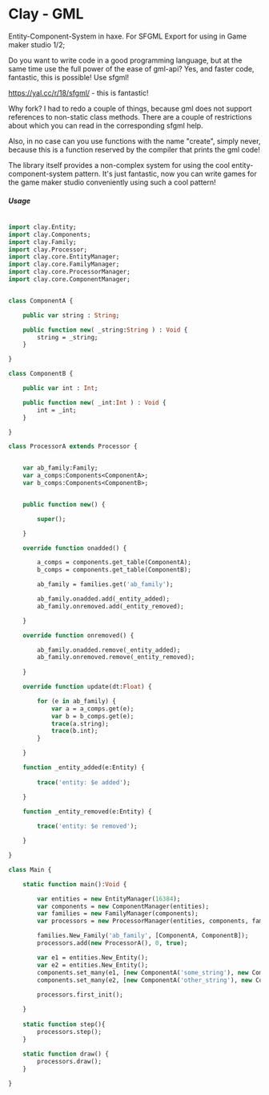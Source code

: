 # Clay - GML
Entity-Component-System in haxe. For SFGML Export for using in Game maker studio 1/2;

Do you want to write code in a good programming language, but at the same time use the full power of the ease of gml-api? Yes, and faster code, fantastic, this is possible! Use sfgml!

https://yal.cc/r/18/sfgml/ - this is fantastic!

Why fork? I had to redo a couple of things, because gml does not support references to non-static class methods. There are a couple of restrictions about which you can read in the corresponding sfgml help.

Also, in no case can you use functions with the name "create", simply never, because this is a function reserved by the compiler that prints the gml code!

The library itself provides a non-complex system for using the cool entity-component-system pattern. It's just fantastic, now you can write games for the game maker studio conveniently using such a cool pattern!

##### Usage
```haxe

import clay.Entity;
import clay.Components;
import clay.Family;
import clay.Processor;
import clay.core.EntityManager;
import clay.core.FamilyManager;
import clay.core.ProcessorManager;
import clay.core.ComponentManager;


class ComponentA {

	public var string : String;

	public function new( _string:String ) : Void {
		string = _string;
	}

}

class ComponentB {

	public var int : Int;

	public function new( _int:Int ) : Void {
		int = _int;
	}

}

class ProcessorA extends Processor {


	var ab_family:Family;
	var a_comps:Components<ComponentA>;
	var b_comps:Components<ComponentB>;


	public function new() {

		super();

	}

	override function onadded() {

		a_comps = components.get_table(ComponentA);
		b_comps = components.get_table(ComponentB);

		ab_family = families.get('ab_family');

		ab_family.onadded.add(_entity_added);
		ab_family.onremoved.add(_entity_removed);

	}

	override function onremoved() {

		ab_family.onadded.remove(_entity_added);
		ab_family.onremoved.remove(_entity_removed);
		
	}

	override function update(dt:Float) {

		for (e in ab_family) {
			var a = a_comps.get(e);
			var b = b_comps.get(e);
			trace(a.string);
			trace(b.int);
		}

	}

	function _entity_added(e:Entity) {
		
		trace('entity: $e added');

	}
	
	function _entity_removed(e:Entity) {

		trace('entity: $e removed');

	}

}

class Main {

	static function main():Void {

		var entities = new EntityManager(16384);
		var components = new ComponentManager(entities);
		var families = new FamilyManager(components);
		var processors = new ProcessorManager(entities, components, families);

		families.New_Family('ab_family', [ComponentA, ComponentB]);
		processors.add(new ProcessorA(), 0, true);

		var e1 = entities.New_Entity();
		var e2 = entities.New_Entity();
		components.set_many(e1, [new ComponentA('some_string'), new ComponentB(112358)]);
		components.set_many(e2, [new ComponentA('other_string'), new ComponentB(1618)]);
		
		processors.first_init();

	}
	
	static function step(){
		processors.step();
	}
	
	static function draw() {
		processors.draw();
	}

}


```
